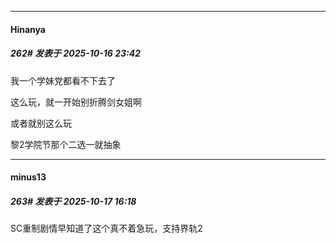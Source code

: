 ﻿
*****

####  Hinanya  
##### 262#       发表于 2025-10-16 23:42

我一个学妹党都看不下去了

这么玩，就一开始别折腾剑女姐啊

或者就别这么玩

黎2学院节那个二选一就抽象


*****

####  minus13  
##### 263#       发表于 2025-10-17 16:18

SC重制剧情早知道了这个真不着急玩，支持界轨2

